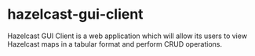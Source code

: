 # hazelcast-gui-client
Hazelcast GUI Client is a web application which will allow its users to view Hazelcast maps in a tabular format and perform CRUD operations. 
